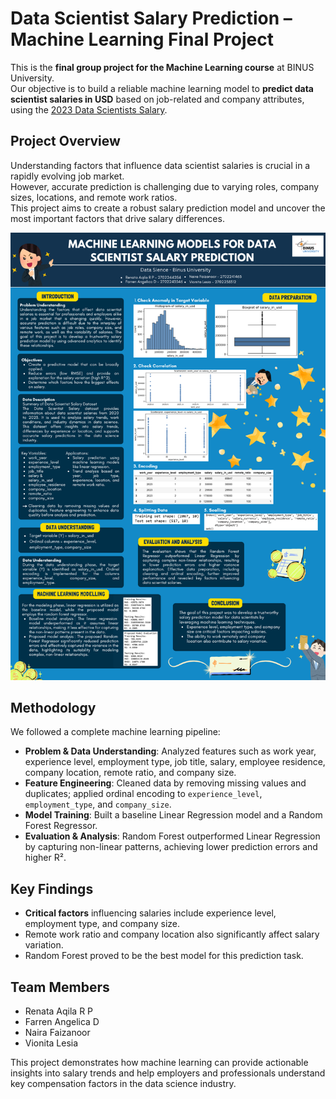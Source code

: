 # Data Scientist Salary Prediction – Machine Learning Final Project

This is the **final group project for the Machine Learning course** at BINUS University.  
Our objective is to build a reliable machine learning model to **predict data scientist salaries in USD** based on job-related and company attributes, using the [2023 Data Scientists Salary](https://www.kaggle.com/datasets/henryshan/2023-data-scientists-salary).

## Project Overview
Understanding factors that influence data scientist salaries is crucial in a rapidly evolving job market.  
However, accurate prediction is challenging due to varying roles, company sizes, locations, and remote work ratios.  
This project aims to create a robust salary prediction model and uncover the most important factors that drive salary differences.

![Poster](Poster.png)

## Methodology
We followed a complete machine learning pipeline:
- **Problem & Data Understanding**: Analyzed features such as work year, experience level, employment type, job title, salary, employee residence, company location, remote ratio, and company size.
- **Feature Engineering**: Cleaned data by removing missing values and duplicates; applied ordinal encoding to `experience_level`, `employment_type`, and `company_size`.
- **Model Training**: Built a baseline Linear Regression model and a Random Forest Regressor.
- **Evaluation & Analysis**: Random Forest outperformed Linear Regression by capturing non-linear patterns, achieving lower prediction errors and higher R².

## Key Findings
- **Critical factors** influencing salaries include experience level, employment type, and company size.
- Remote work ratio and company location also significantly affect salary variation.
- Random Forest proved to be the best model for this prediction task.

## Team Members
- Renata Aqila R P
- Farren Angelica D
- Naira Faizanoor
- Vionita Lesia


This project demonstrates how machine learning can provide actionable insights into salary trends and help employers and professionals understand key compensation factors in the data science industry.
